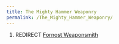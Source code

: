 ```yaml
---
title: The Mighty Hammer Weaponry
permalink: /The_Mighty_Hammer_Weaponry/
---
```


1.  REDIRECT [Fornost Weaponsmith](Fornost_Weaponsmith "wikilink")